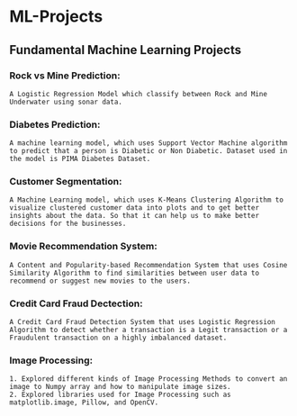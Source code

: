# ML-Projects

## **Fundamental Machine Learning Projects**

### **Rock vs Mine Prediction:**

    A Logistic Regression Model which classify between Rock and Mine Underwater using sonar data.

### **Diabetes Prediction:**

    A machine learning model, which uses Support Vector Machine algorithm to predict that a person is Diabetic or Non Diabetic. Dataset used in the model is PIMA Diabetes Dataset.

### **Customer Segmentation:**

    A Machine Learning model, which uses K-Means Clustering Algorithm to visualize clustered customer data into plots and to get better insights about the data. So that it can help us to make better decisions for the businesses.

### **Movie Recommendation System:**

    A Content and Popularity-based Recommendation System that uses Cosine Similarity Algorithm to find similarities between user data to recommend or suggest new movies to the users.

### **Credit Card Fraud Dectection:**

    A Credit Card Fraud Detection System that uses Logistic Regression Algorithm to detect whether a transaction is a Legit transaction or a Fraudulent transaction on a highly imbalanced dataset.

### **Image Processing:**

    1. Explored different kinds of Image Processing Methods to convert an image to Numpy array and how to manipulate image sizes.
    2. Explored libraries used for Image Processing such as matplotlib.image, Pillow, and OpenCV.
